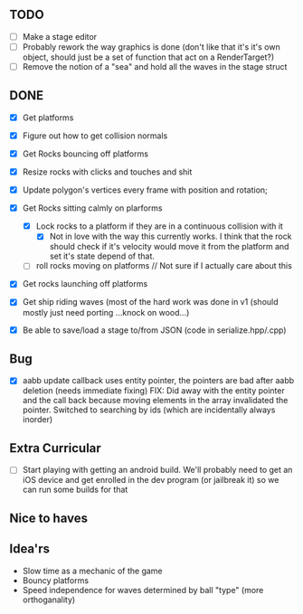 ## TODO
- [ ] Make a stage editor
- [ ] Probably rework the way graphics is done (don't like that it's it's own object, should just be a set of function that act on a RenderTarget?)
- [ ] Remove the notion of a "sea" and hold all the waves in the stage struct

## DONE
- [x] Get platforms
- [x] Figure out how to get collision normals
- [x] Get Rocks bouncing off platforms
- [x] Resize rocks with clicks and touches and shit
- [x] Update polygon's vertices every frame with position and rotation;
- [x] Get Rocks sitting calmly on plarforms
	- [x] Lock rocks to a platform if they are in a continuous collision with it
		- [x] Not in love with the way this currently works. I think that the rock should check if it's velocity would move it from the platform and set it's state depend of that.
	- [ ] roll rocks moving on platforms // Not sure if I actually care about this
- [x] Get rocks launching off platforms
- [x] Get ship riding waves (most of the hard work was done in v1 (should mostly just need porting ...knock on wood...)
- [x] Be able to save/load a stage to/from JSON (code in serialize.hpp/.cpp)


## Bug
- [x] aabb update callback uses entity pointer, the pointers are bad after aabb deletion (needs immediate fixing)
	FIX: Did away with the entity pointer and the call back because moving elements in the array invalidated the pointer. Switched to searching by ids (which are incidentally always inorder)


## Extra Curricular
- [ ] Start playing with getting an android build. We'll probably need to get an iOS device
	and get enrolled in the dev program (or jailbreak it) so we can run some builds for that

## Nice to haves

## Idea'rs

* Slow time as a mechanic of the game
* Bouncy platforms
* Speed independence for waves determined by ball "type" (more orthoganality)



